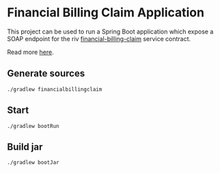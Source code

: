 # Financial Billing Claim Application

This project can be used to run a Spring Boot application which expose a SOAP endpoint for the riv
[financial-billing-claim](https://rivta.se/tkview/#/domain/financial:billing:claim) service contract.

Read more [here](https://rivta.se/tkview/#/domain/financial:billing:claim).

## Generate sources

```shell
./gradlew financialbillingclaim
```

## Start

```shell
./gradlew bootRun
```

## Build jar

```shell
./gradlew bootJar
```